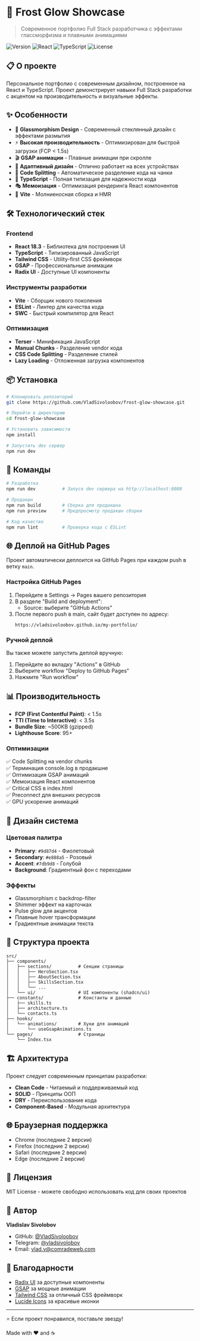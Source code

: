 # 🌟 Frost Glow Showcase

> Современное портфолио Full Stack разработчика с эффектами глассморфизма и плавными анимациями

![Version](https://img.shields.io/badge/version-1.0.0-blue.svg)
![React](https://img.shields.io/badge/React-18.3.1-61dafb.svg)
![TypeScript](https://img.shields.io/badge/TypeScript-5.8.3-3178c6.svg)
![License](https://img.shields.io/badge/license-MIT-green.svg)

## 📋 О проекте

Персональное портфолио с современным дизайном, построенное на React и TypeScript. Проект демонстрирует навыки Full Stack разработки с акцентом на производительность и визуальные эффекты.

## ✨ Особенности

- 🎨 **Glassmorphism Design** - Современный стеклянный дизайн с эффектами размытия
- ⚡ **Высокая производительность** - Оптимизирован для быстрой загрузки (FCP < 1.5s)
- 🎬 **GSAP анимации** - Плавные анимации при скролле
- 📱 **Адаптивный дизайн** - Отлично работает на всех устройствах
- 🎯 **Code Splitting** - Автоматическое разделение кода на чанки
- 🔧 **TypeScript** - Полная типизация для надежности кода
- 🎭 **Мемоизация** - Оптимизация рендеринга React компонентов
- 🚀 **Vite** - Молниеносная сборка и HMR

## 🛠️ Технологический стек

### Frontend

- **React 18.3** - Библиотека для построения UI
- **TypeScript** - Типизированный JavaScript
- **Tailwind CSS** - Utility-first CSS фреймворк
- **GSAP** - Профессиональные анимации
- **Radix UI** - Доступные UI компоненты

### Инструменты разработки

- **Vite** - Сборщик нового поколения
- **ESLint** - Линтер для качества кода
- **SWC** - Быстрый компилятор для React

### Оптимизация

- **Terser** - Минификация JavaScript
- **Manual Chunks** - Разделение vendor кода
- **CSS Code Splitting** - Разделение стилей
- **Lazy Loading** - Отложенная загрузка компонентов

## 📦 Установка

```bash
# Клонировать репозиторий
git clone https://github.com/VladSivoloobov/frost-glow-showcase.git

# Перейти в директорию
cd frost-glow-showcase

# Установить зависимости
npm install

# Запустить dev сервер
npm run dev
```

## 🚀 Команды

```bash
# Разработка
npm run dev          # Запуск dev сервера на http://localhost:8080

# Продакшн
npm run build        # Сборка для продакшна
npm run preview      # Предпросмотр продакшн сборки

# Код качество
npm run lint         # Проверка кода с ESLint
```

## 🌐 Деплой на GitHub Pages

Проект автоматически деплоится на GitHub Pages при каждом push в ветку `main`.

### Настройка GitHub Pages

1. Перейдите в Settings → Pages вашего репозитория
2. В разделе "Build and deployment":
   - Source: выберите "GitHub Actions"
3. После первого push в main, сайт будет доступен по адресу:
   ```
   https://vladsivoloobov.github.io/my-portfolio/
   ```

### Ручной деплой

Вы также можете запустить деплой вручную:

1. Перейдите во вкладку "Actions" в GitHub
2. Выберите workflow "Deploy to GitHub Pages"
3. Нажмите "Run workflow"

## 📊 Производительность

- **FCP (First Contentful Paint)**: < 1.5s
- **TTI (Time to Interactive)**: < 3.5s
- **Bundle Size**: ~500KB (gzipped)
- **Lighthouse Score**: 95+

### Оптимизации

✅ Code Splitting на vendor chunks  
✅ Терминация console.log в продакшне  
✅ Оптимизация GSAP анимаций  
✅ Мемоизация React компонентов  
✅ Critical CSS в index.html  
✅ Preconnect для внешних ресурсов  
✅ GPU ускорение анимаций

## 🎨 Дизайн система

### Цветовая палитра

- **Primary**: `#9d87d4` - Фиолетовый
- **Secondary**: `#e888a5` - Розовый
- **Accent**: `#7db9d8` - Голубой
- **Background**: Градиентный фон с переходами

### Эффекты

- Glassmorphism с backdrop-filter
- Shimmer эффект на карточках
- Pulse glow для акцентов
- Плавные hover трансформации
- Градиентные анимации текста

## 📂 Структура проекта

```
src/
├── components/
│   ├── sections/          # Секции страницы
│   │   ├── HeroSection.tsx
│   │   ├── AboutSection.tsx
│   │   ├── SkillsSection.tsx
│   │   └── ...
│   └── ui/                # UI компоненты (shadcn/ui)
├── constants/             # Константы и данные
│   ├── skills.ts
│   ├── architecture.ts
│   └── contacts.ts
├── hooks/
│   └── animations/        # Хуки для анимаций
│       └── useGsapAnimations.ts
└── pages/                 # Страницы
    └── Index.tsx
```

## 🏗️ Архитектура

Проект следует современным принципам разработки:

- **Clean Code** - Читаемый и поддерживаемый код
- **SOLID** - Принципы ООП
- **DRY** - Переиспользование кода
- **Component-Based** - Модульная архитектура

## 🌐 Браузерная поддержка

- Chrome (последние 2 версии)
- Firefox (последние 2 версии)
- Safari (последние 2 версии)
- Edge (последние 2 версии)

## 📝 Лицензия

MIT License - можете свободно использовать код для своих проектов

## 👤 Автор

**Vladislav Sivolobov**

- GitHub: [@VladSivoloobov](https://github.com/vladislavsivoloobov)
- Telegram: [@vladsivolobov](https://t.me/vladsivolobov)
- Email: vlad.v@comradeweb.com

## 🙏 Благодарности

- [Radix UI](https://www.radix-ui.com/) за доступные компоненты
- [GSAP](https://greensock.com/gsap/) за мощные анимации
- [Tailwind CSS](https://tailwindcss.com/) за отличный CSS фреймворк
- [Lucide Icons](https://lucide.dev/) за красивые иконки

---

⭐ Если проект понравился, поставьте звезду!

Made with ❤️ and ☕
